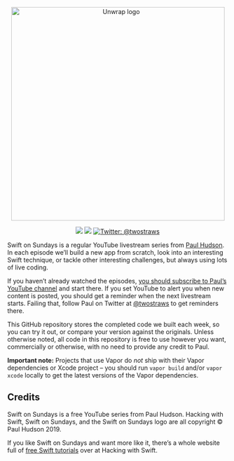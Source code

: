 
<p align="center">
    <img src="https://www.hackingwithswift.com/files/sundays/logo.png" alt="Unwrap logo" width="487" maxHeight="190" />
</p>

<p align="center">
    <img src="https://img.shields.io/badge/iOS-12.0+-blue.svg" />
    <img src="https://img.shields.io/badge/Swift-4.2-brightgreen.svg" />
    <a href="https://twitter.com/twostraws">
        <img src="https://img.shields.io/badge/Contact-@twostraws-lightgrey.svg?style=flat" alt="Twitter: @twostraws" />
    </a>
</p>

Swift on Sundays is a regular YouTube livestream series from [Paul Hudson](https://twitter.com/twostraws). In each episode we’ll build a new app from scratch, look into an interesting Swift technique, or tackle other interesting challenges, but always using lots of live coding.

If you haven’t already watched the episodes, [you should subscribe to Paul’s YouTube channel](https://www.youtube.com/paulhudson) and start there. If you set YouTube to alert you when new content is posted, you should get a reminder when the next livestream starts. Failing that, follow Paul on Twitter at [@twostraws](https://twitter.com/twostraws) to get reminders there.

This GitHub repository stores the completed code we built each week, so you can try it out, or compare your version against the originals. Unless otherwise noted, all code in this repository is free to use however you want, commercially or otherwise, with no need to provide any credit to Paul.

**Important note:** Projects that use Vapor do *not* ship with their Vapor dependencies or Xcode project – you should run `vapor build` and/or `vapor xcode` locally to get the latest versions of the Vapor dependencies.


## Credits

Swift on Sundays is a free YouTube series from Paul Hudson. Hacking with Swift, Swift on Sundays, and the Swift on Sundays logo are all copyright © Paul Hudson 2019.

If you like Swift on Sundays and want more like it, there’s a whole website full of [free Swift tutorials](https://www.hackingwithswift.com) over at Hacking with Swift. 
